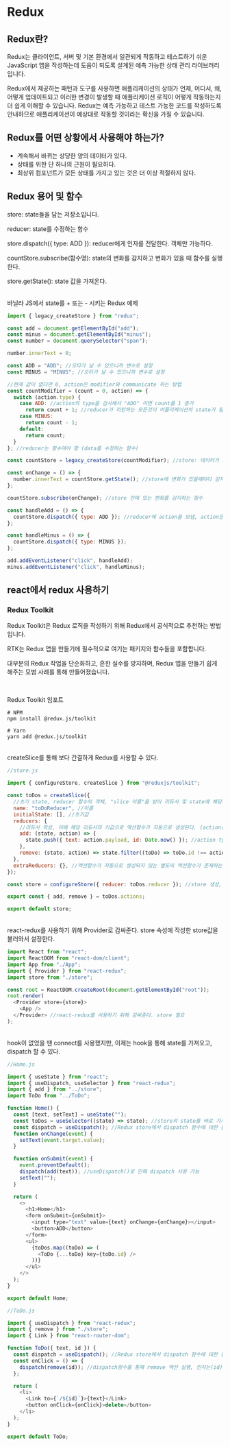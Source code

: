 # Redux

## Redux란?

Redux는 클라이언트, 서버 및 기본 환경에서 일관되게 작동하고 테스트하기 쉬운 JavaScript 앱을 작성하는데 도움이 되도록 설계된 예측 가능한 상태 관리 라이브러리입니다.

Redux에서 제공하는 패턴과 도구를 사용하면 애플리케이션의 상태가 언제, 어디서, 왜, 어떻게 업데이트되고 이러한 변경이 발생할 때 애플리케이션 로직이 어떻게 작동하는지 더 쉽게 이해할 수 있습니다. Redux는 예측 가능하고 테스트 가능한 코드를 작성하도록 안내하므로 애플리케이션이 예상대로 작동할 것이라는 확신을 가질 수 있습니다.

## Redux를 어떤 상황에서 사용해야 하는가?

- 계속해서 바뀌는 상당한 양의 데이터가 있다.
- 상태를 위한 단 하나의 근원이 필요하다.
- 최상위 컴포넌트가 모든 상태를 가지고 있는 것은 더 이상 적절하지 않다.

## Redux 용어 및 함수

store: state들을 담는 저장소입니다.

reducer: state를 수정하는 함수

store.dispatch({ type: ADD }): reducer에게 인자를 전달한다. 객체만 가능하다.

countStore.subscribe(함수명): state의 변화를 감지하고 변화가 있을 때 함수를 실행한다.

store.getState(): state 값을 가져온다.

<br>
바닐라 JS에서 state를 + 또는 - 시키는 Redux 예제

```javascript
import { legacy_createStore } from "redux";

const add = document.getElementById("add");
const minus = document.getElementById("minus");
const number = document.querySelector("span");

number.innerText = 0;

const ADD = "ADD"; //오타가 날 수 있으니까 변수로 설정
const MINUS = "MINUS"; //오타가 날 수 있으니까 변수로 설정

//현재 값이 없다면 0, action은 modifier와 communicate 하는 방법
const countModifier = (count = 0, action) => {
  switch (action.type) {
    case ADD: //action의 type을 검사해서 "ADD" 이면 count를 1 증가
      return count + 1; //reducer가 리턴하는 모든것이 어플리케이션의 state가 됨
    case MINUS:
      return count - 1;
    default:
      return count;
  }
}; //reducer는 함수여야 함 (data를 수정하는 함수)

const countStore = legacy_createStore(countModifier); //store: 데이터가 저장되는 곳, reducer를 전달해야 함

const onChange = () => {
  number.innerText = countStore.getState(); //store에 변화가 있을때마다 감지해서 호출됨
};

countStore.subscribe(onChange); //store 안에 있는 변화를 감지하는 함수

const handleAdd = () => {
  countStore.dispatch({ type: ADD }); //reducer에 action을 보냄, action은 object여야 함
};

const handleMinus = () => {
  countStore.dispatch({ type: MINUS });
};

add.addEventListener("click", handleAdd);
minus.addEventListener("click", handleMinus);
```

## react에서 redux 사용하기

### Redux Toolkit

Redux Toolkit은 Redux 로직을 작성하기 위해 Redux에서 공식적으로 추천하는 방법입니다.

RTK는 Redux 앱을 만들기에 필수적으로 여기는 패키지와 함수들을 포함합니다.

대부분의 Redux 작업을 단순화하고, 흔한 실수를 방지하며, Redux 앱을 만들기 쉽게 해주는 모범 사례를 통해 만들어졌습니다.

<br>

Redux Toolkit 임포트

```
# NPM
npm install @redux.js/toolkit

# Yarn
yarn add @redux.js/toolkit
```

<br>
createSlice를 통해 보다 간결하게 Redux를 사용할 수 있다.

```javascript
//store.js

import { configureStore, createSlice } from "@reduxjs/toolkit";

const toDos = createSlice({
  //초기 state, reducer 함수의 객체, "slice 이름"을 받아 리듀서 및 state에 해당하는 action creator와 action type을 자동으로 생성하는 함수
  name: "toDoReducer", //이름
  initialState: [], //초기값
  reducers: {
    //리듀서 작성, 이때 해당 리듀서의 키값으로 액션함수가 자동으로 생성된다. (action은 type과 payload가 만들어짐)
    add: (state, action) => {
      state.push({ text: action.payload, id: Date.now() }); //action type이 add일 때 state를 mutate
    },
    remove: (state, action) => state.filter((toDo) => toDo.id !== action.payload), // 새로운 state를 리턴할 수도 있음
  },
  extraReducers: {}, //액션함수가 자동으로 생성되지 않는 별도의 액션함수가 존재하는 리듀서를 정의(선택 옵션)
});

const store = configureStore({ reducer: toDos.reducer }); //store 생성, Redux Developer Tools 사용 가능

export const { add, remove } = toDos.actions;

export default store;
```

<br>
react-redux를 사용하기 위해 Provider로 감싸준다.
store 속성에 작성한 store값을 불러와서 설정한다.

```javascript
import React from "react";
import ReactDOM from "react-dom/client";
import App from "./App";
import { Provider } from "react-redux";
import store from "./store";

const root = ReactDOM.createRoot(document.getElementById("root"));
root.render(
  <Provider store={store}>
    <App />
  </Provider> //react-redux를 사용하기 위해 감싸준다. store 필요
);
```

<br>
hook이 없었을 땐 connect를 사용했지만, 이제는 hook을 통해 state를 가져오고, dispatch 할 수 있다.

```javascript
//Home.js

import { useState } from "react";
import { useDispatch, useSelector } from "react-redux";
import { add } from "../store";
import ToDo from "../ToDo";

function Home() {
  const [text, setText] = useState("");
  const toDos = useSelector((state) => state); //store의 state를 바로 가져옴
  const dispatch = useDispatch(); //Redux store에서 dispatch 함수에 대한 참조를 반환
  function onChange(event) {
    setText(event.target.value);
  }

  function onSubmit(event) {
    event.preventDefault();
    dispatch(add(text)); //useDispatch()로 인해 dispatch 사용 가능
    setText("");
  }

  return (
    <>
      <h1>Home</h1>
      <form onSubmit={onSubmit}>
        <input type="text" value={text} onChange={onChange}></input>
        <button>ADD</button>
      </form>
      <ul>
        {toDos.map((toDo) => (
          <ToDo {...toDo} key={toDo.id} />
        ))}
      </ul>
    </>
  );
}

export default Home;
```

```javascript
//ToDo.js

import { useDispatch } from "react-redux";
import { remove } from "./store";
import { Link } from "react-router-dom";

function ToDo({ text, id }) {
  const dispatch = useDispatch(); //Redux store에서 dispatch 함수에 대한 참조를 반환
  const onClick = () => {
    dispatch(remove(id)); //dispatch함수를 통해 remove 액션 실행, 인자는(id) reducer의 payload로 전달됨
  };

  return (
    <li>
      <Link to={`/${id}`}>{text}</Link>
      <button onClick={onClick}>delete</button>
    </li>
  );
}

export default ToDo;
```
